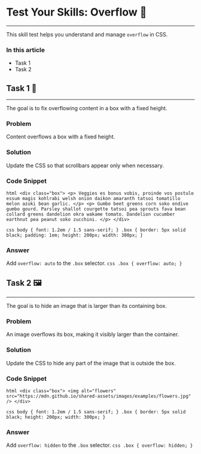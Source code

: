 # Test Your Skills: Overflow 📝
***
This skill test helps you understand and manage `overflow` in CSS.

### **In this article**
* Task 1
* Task 2

## Task 1 🎯
***
The goal is to fix overflowing content in a box with a fixed height.

### **Problem**
Content overflows a box with a fixed height.

### **Solution**
Update the CSS so that scrollbars appear only when necessary.

### **Code Snippet**
`html <div class="box"> <p> Veggies es bonus vobis, proinde vos postulo essum magis kohlrabi welsh onion daikon amaranth tatsoi tomatillo melon azuki bean garlic. </p> <p> Gumbo beet greens corn soko endive gumbo gourd. Parsley shallot courgette tatsoi pea sprouts fava bean collard greens dandelion okra wakame tomato. Dandelion cucumber earthnut pea peanut soko zucchini. </p> </div>`

`css body { font: 1.2em / 1.5 sans-serif; } .box { border: 5px solid black; padding: 1em; height: 200px; width: 300px; }`

### **Answer**
Add `overflow: auto` to the `.box` selector.
`css .box { overflow: auto; }`

## Task 2 🖼️
***
The goal is to hide an image that is larger than its containing box.

### **Problem**
An image overflows its box, making it visibly larger than the container.

### **Solution**
Update the CSS to hide any part of the image that is outside the box.

### **Code Snippet**
`html <div class="box"> <img alt="flowers" src="https://mdn.github.io/shared-assets/images/examples/flowers.jpg" /> </div>`

`css body { font: 1.2em / 1.5 sans-serif; } .box { border: 5px solid black; height: 200px; width: 300px; }`

### **Answer**
Add `overflow: hidden` to the `.box` selector.
`css .box { overflow: hidden; }`